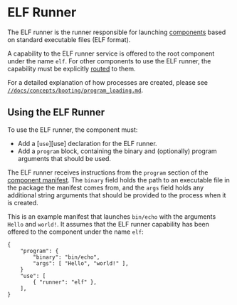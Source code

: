 # ELF Runner

The ELF runner is the runner responsible for launching
[components][glossary-components] based on standard executable files (ELF
format).

A capability to the ELF runner service is offered to the root component under
the name `elf`. For other components to use the ELF runner, the capability must
be explicitly [routed][capability-routing] to them.

For a detailed explanation of how processes are created, please see
[`//docs/concepts/booting/program_loading.md`][program-loading].

## Using the ELF Runner

To use the ELF runner, the component must:

-   Add a [`use`][use] declaration for the ELF runner.
-   Add a `program` block, containing the binary and (optionally) program
    arguments that should be used.

The ELF runner receives instructions from the `program` section of the
[component manifest][glossary-component-manifests]. The `binary` field holds the
path to an executable file in the package the manifest comes from, and the
`args` field holds any additional string arguments that should be provided to
the process when it is created.

This is an example manifest that launches `bin/echo` with the arguments `Hello`
and `world!`. It assumes that the ELF runner capability has been offered to the
component under the name `elf`:

```cml
{
    "program": {
        "binary": "bin/echo",
        "args": [ "Hello", "world!" ],
    }
    "use": [
        { "runner": "elf" },
    ],
}
```

[capability-routing]: component_manifests.md#capability-routing
[glossary-components]: /docs/glossary.md#component
[program-loading]: /docs/concepts/booting/program_loading.md

<!-- TODO: the component manifest link describes v1 manifests -->
[glossary-component-manifests]: /docs/glossary.md#component-manifest

